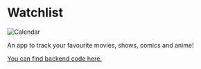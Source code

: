 # Watchlist

![Calendar](https://raw.githubusercontent.com/mzolkiewski/react-watchlist/master/img/calendar.png)

An app to track your favourite movies, shows, comics and anime! 

[You can find backend code here.](https://github.com/mzolkiewski/node-watchlist-server)
